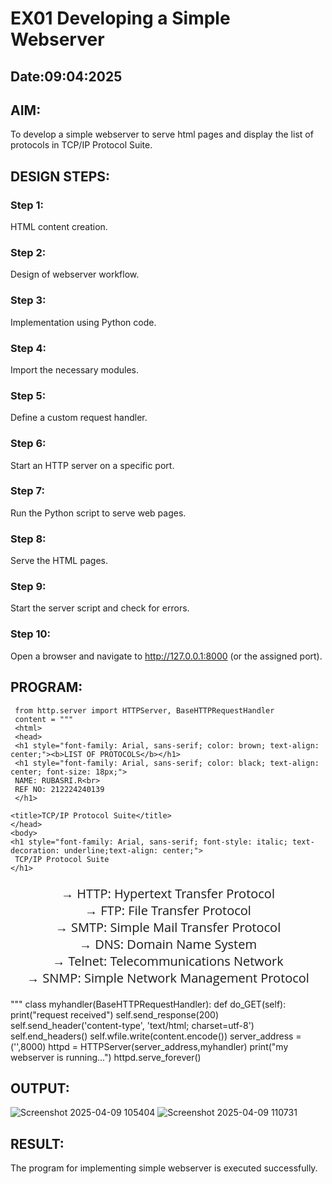 # EX01 Developing a Simple Webserver
## Date:09:04:2025

## AIM:
To develop a simple webserver to serve html pages and display the list of protocols in TCP/IP Protocol Suite.

## DESIGN STEPS:
### Step 1: 
HTML content creation.

### Step 2:
Design of webserver workflow.

### Step 3:
Implementation using Python code.

### Step 4:
Import the necessary modules.

### Step 5:
Define a custom request handler.

### Step 6:
Start an HTTP server on a specific port.

### Step 7:
Run the Python script to serve web pages.

### Step 8:
Serve the HTML pages.

### Step 9:
Start the server script and check for errors.

### Step 10:
Open a browser and navigate to http://127.0.0.1:8000 (or the assigned port).

## PROGRAM:
     from http.server import HTTPServer, BaseHTTPRequestHandler
     content = """
     <html>
     <head>
     <h1 style="font-family: Arial, sans-serif; color: brown; text-align: center;"><b>LIST OF PROTOCOLS</b></h1>
     <h1 style="font-family: Arial, sans-serif; color: black; text-align: center; font-size: 18px;">
     NAME: RUBASRI.R<br> 
     REF NO: 212224240139
     </h1>
 
    <title>TCP/IP Protocol Suite</title>
    </head>
    <body>
    <h1 style="font-family: Arial, sans-serif; font-style: italic; text-decoration: underline;text-align: center;">
     TCP/IP Protocol Suite
    </h1>
 
 <div style="text-align: center;">
     <ul style="list-style-type: none; padding-left: 0; font-size: 20px;font-family: 'Open Sans', sans-serif;">
         <li>&#8594; HTTP: Hypertext Transfer Protocol</li>
         <li>&#8594; FTP: File Transfer Protocol</li>
         <li>&#8594; SMTP: Simple Mail Transfer Protocol</li>
         <li>&#8594; DNS: Domain Name System</li>
         <li>&#8594; Telnet: Telecommunications Network</li>
         <li>&#8594; SNMP: Simple Network Management Protocol</li>
     </ul>
 </div>    
</body>
    </html>
     """
      class myhandler(BaseHTTPRequestHandler):
      def do_GET(self):
      print("request received")
      self.send_response(200)
      self.send_header('content-type', 'text/html; charset=utf-8')
      self.end_headers()
      self.wfile.write(content.encode())
     server_address = ('',8000)
     httpd = HTTPServer(server_address,myhandler)
     print("my webserver is running...")
     httpd.serve_forever()

## OUTPUT:
![Screenshot 2025-04-09 105404](https://github.com/user-attachments/assets/33b21f03-af13-46d6-b8b3-19f9c3646ce1)
![Screenshot 2025-04-09 110731](https://github.com/user-attachments/assets/47b355d2-9492-4567-8941-989b87b1d870)


## RESULT:
The program for implementing simple webserver is executed successfully.
